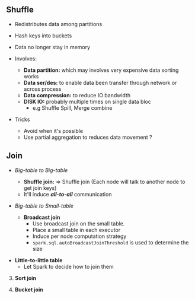 ## Shuffle

- Redistributes data among partitions
- Hash keys into buckets

- Data no longer stay in memory

- Involves:
    - **Data partition:** which may involves very expensive data sorting works
    - **Data ser/des:** to enable data been transfer through network or across process
    - **Data compression:** to reduce IO bandwidth
    - **DISK IO:** probably multiple times on single data bloc
        - e.g Shuffle Spill, Merge combine

- Tricks
    - Avoid when it's possible
    - Use partial aggregation to reduces data movement ?

## Join
 
- *Big-table to Big-table*
    - **Shuffle join:** => Shuffle join (Each node will talk to another node to get join keys)
    - It'll induce  ***all-to-all*** communication

- *Big-table to Small-table*
    - **Broadcast join**
        - Use broadcast join on the small table.
        - Place a small table in each executor 
        - Induce per node computation strategy
        - ```spark.sql.autoBroadcastJoinThreshold``` is used to determine the size

* **Little-to-little table**
  - Let Spark to decide how to join them

3. **Sort join**

4. **Bucket join**